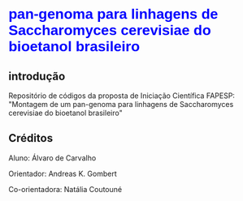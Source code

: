 # <span style="color:blue; font-family:'Arial';">pan-genoma para linhagens de Saccharomyces cerevisiae do bioetanol brasileiro</span>

## introdução

Repositório de códigos da proposta de Iniciação Científica FAPESP: "Montagem de um pan-genoma para linhagens de Saccharomyces cerevisiae do bioetanol brasileiro"

## Créditos

Aluno: Álvaro de Carvalho

Orientador: Andreas K. Gombert

Co-orientadora: Natália Coutouné
